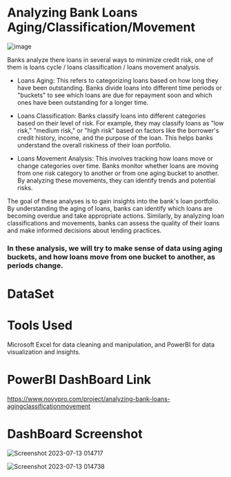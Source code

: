 # Analyzing Bank Loans Aging/Classification/Movement
![image](https://github.com/khanaalmeen/Loan-Classification-Movement/assets/106391555/355b1214-abf5-46a6-b33b-84b9b8f4e857)

Banks analyze there loans in several ways to minimize credit risk, one of them is loans cycle / loans classification / loans movement analysis.

- Loans Aging: This refers to categorizing loans based on how long they have been outstanding. Banks divide loans into different time periods or "buckets" to see which loans are due for repayment soon and which ones have been outstanding for a longer time.

- Loans Classification: Banks classify loans into different categories based on their level of risk. For example, they may classify loans as "low risk," "medium risk," or "high risk" based on factors like the borrower's credit history, income, and the purpose of the loan. This helps banks understand the overall riskiness of their loan portfolio.

- Loans Movement Analysis: This involves tracking how loans move or change categories over time. Banks monitor whether loans are moving from one risk category to another or from one aging bucket to another. By analyzing these movements, they can identify trends and potential risks.
  
The goal of these analyses is to gain insights into the bank's loan portfolio. By understanding the aging of loans, banks can identify which loans are becoming overdue and take appropriate actions. Similarly, by analyzing loan classifications and movements, banks can assess the quality of their loans and make informed decisions about lending practices.

### In these analysis, we will try to make sense of data using aging buckets, and how loans move from one bucket to another, as periods change.



# DataSet 

# Tools  Used
Microsoft Excel for data cleaning and manipulation, and PowerBI for data visualization and insights.

# PowerBI DashBoard Link
https://www.novypro.com/project/analyzing-bank-loans-agingclassificationmovement

# DashBoard Screenshot

![Screenshot 2023-07-13 014717](https://github.com/khanaalmeen/Loan-Classification-Movement/assets/106391555/b999bfca-c5b6-4273-b1ce-8907540de7c5)

![Screenshot 2023-07-13 014738](https://github.com/khanaalmeen/Loan-Classification-Movement/assets/106391555/1713400c-6743-4b36-ac41-9b6c8173392d)
